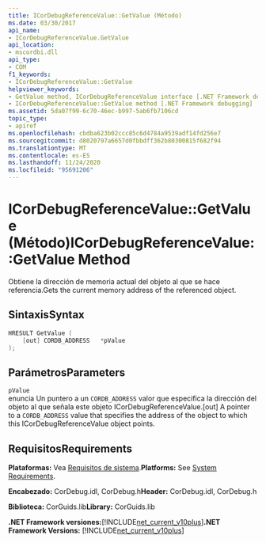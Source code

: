 ```yaml
---
title: ICorDebugReferenceValue::GetValue (Método)
ms.date: 03/30/2017
api_name:
- ICorDebugReferenceValue.GetValue
api_location:
- mscordbi.dll
api_type:
- COM
f1_keywords:
- ICorDebugReferenceValue::GetValue
helpviewer_keywords:
- GetValue method, ICorDebugReferenceValue interface [.NET Framework debugging]
- ICorDebugReferenceValue::GetValue method [.NET Framework debugging]
ms.assetid: 5da07f99-6c70-46ec-b997-5ab6fb7106cd
topic_type:
- apiref
ms.openlocfilehash: cbdba623b02ccc85c6d4784a9539adf14fd256e7
ms.sourcegitcommit: d8020797a6657d0fbbdff362b80300815f682f94
ms.translationtype: MT
ms.contentlocale: es-ES
ms.lasthandoff: 11/24/2020
ms.locfileid: "95691206"
---
```

# <a name="icordebugreferencevaluegetvalue-method"></a><span data-ttu-id="99668-102">ICorDebugReferenceValue::GetValue (Método)</span><span class="sxs-lookup"><span data-stu-id="99668-102">ICorDebugReferenceValue::GetValue Method</span></span>

<span data-ttu-id="99668-103">Obtiene la dirección de memoria actual del objeto al que se hace referencia.</span><span class="sxs-lookup"><span data-stu-id="99668-103">Gets the current memory address of the referenced object.</span></span>  
  
## <a name="syntax"></a><span data-ttu-id="99668-104">Sintaxis</span><span class="sxs-lookup"><span data-stu-id="99668-104">Syntax</span></span>  
  
```cpp  
HRESULT GetValue (  
    [out] CORDB_ADDRESS   *pValue  
);  
```  
  
## <a name="parameters"></a><span data-ttu-id="99668-105">Parámetros</span><span class="sxs-lookup"><span data-stu-id="99668-105">Parameters</span></span>  

 `pValue`  
 <span data-ttu-id="99668-106">enuncia Un puntero a un `CORDB_ADDRESS` valor que especifica la dirección del objeto al que señala este objeto ICorDebugReferenceValue.</span><span class="sxs-lookup"><span data-stu-id="99668-106">[out] A pointer to a `CORDB_ADDRESS` value that specifies the address of the object to which this ICorDebugReferenceValue object points.</span></span>  
  
## <a name="requirements"></a><span data-ttu-id="99668-107">Requisitos</span><span class="sxs-lookup"><span data-stu-id="99668-107">Requirements</span></span>  

 <span data-ttu-id="99668-108">**Plataformas:** Vea [Requisitos de sistema](../../get-started/system-requirements.md).</span><span class="sxs-lookup"><span data-stu-id="99668-108">**Platforms:** See [System Requirements](../../get-started/system-requirements.md).</span></span>  
  
 <span data-ttu-id="99668-109">**Encabezado:** CorDebug.idl, CorDebug.h</span><span class="sxs-lookup"><span data-stu-id="99668-109">**Header:** CorDebug.idl, CorDebug.h</span></span>  
  
 <span data-ttu-id="99668-110">**Biblioteca:** CorGuids.lib</span><span class="sxs-lookup"><span data-stu-id="99668-110">**Library:** CorGuids.lib</span></span>  
  
 <span data-ttu-id="99668-111">**.NET Framework versiones:**[!INCLUDE[net_current_v10plus](../../../../includes/net-current-v10plus-md.md)]</span><span class="sxs-lookup"><span data-stu-id="99668-111">**.NET Framework Versions:** [!INCLUDE[net_current_v10plus](../../../../includes/net-current-v10plus-md.md)]</span></span>
